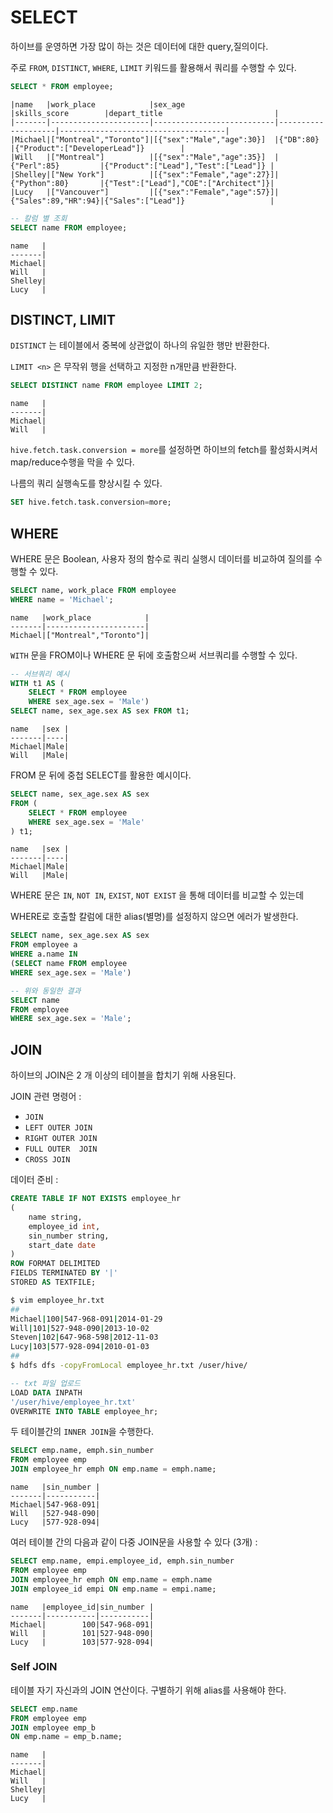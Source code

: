 # SELECT

하이브를 운영하면 가장 많이 하는 것은 데이터에 대한 query,질의이다. 

주로 `FROM`, `DISTINCT`, `WHERE`, `LIMIT` 키워드를 활용해서 쿼리를 수행할 수 있다.

```SQL
SELECT * FROM employee;
```
```
|name   |work_place            |sex_age                    |skills_score        |depart_title                         |
|-------|----------------------|---------------------------|--------------------|-------------------------------------|
|Michael|["Montreal","Toronto"]|[{"sex":"Male","age":30}]  |{"DB":80}           |{"Product":["DeveloperLead"]}        |
|Will   |["Montreal"]          |[{"sex":"Male","age":35}]  |{"Perl":85}         |{"Product":["Lead"],"Test":["Lead"]} |
|Shelley|["New York"]          |[{"sex":"Female","age":27}]|{"Python":80}       |{"Test":["Lead"],"COE":["Architect"]}|
|Lucy   |["Vancouver"]         |[{"sex":"Female","age":57}]|{"Sales":89,"HR":94}|{"Sales":["Lead"]}                   |
```
```SQL
-- 칼럼 별 조회
SELECT name FROM employee;
```
```
name   |
-------|
Michael|
Will   |
Shelley|
Lucy   |
```

## DISTINCT, LIMIT

`DISTINCT` 는 테이블에서 중복에 상관없이 하나의 유일한 행만 반환한다.

`LIMIT <n>` 은 무작위 행을 선택하고 지정한 n개만큼 반환한다.

```SQL
SELECT DISTINCT name FROM employee LIMIT 2;
```
```
name   |
-------|
Michael|
Will   |
```

`hive.fetch.task.conversion = more`를 설정하면 하이브의 fetch를 활성화시켜서 map/reduce수행을 막을 수 있다. 

나름의 쿼리 실행속도를 향상시킬 수 있다.

```SQL
SET hive.fetch.task.conversion=more;
```

## WHERE

WHERE 문은 Boolean, 사용자 정의 함수로 쿼리 실행시 데이터를 비교하여 질의를 수행할 수 있다.

```SQL
SELECT name, work_place FROM employee
WHERE name = 'Michael';
```
```
name   |work_place            |
-------|----------------------|
Michael|["Montreal","Toronto"]|
```

`WITH` 문을 FROM이나 WHERE 문 뒤에 호출함으써 서브쿼리를 수행할 수 있다.

```SQL
-- 서브쿼리 예시
WITH t1 AS (
    SELECT * FROM employee
    WHERE sex_age.sex = 'Male')
SELECT name, sex_age.sex AS sex FROM t1;
```
```
name   |sex |
-------|----|
Michael|Male|
Will   |Male|
```

FROM 문 뒤에 중첩 SELECT를 활용한 예시이다.
```SQL
SELECT name, sex_age.sex AS sex
FROM (
    SELECT * FROM employee
    WHERE sex_age.sex = 'Male'
) t1;
```
```
name   |sex |
-------|----|
Michael|Male|
Will   |Male|
```

WHERE 문은 `IN`, `NOT IN`, `EXIST`, `NOT EXIST` 을 통해 데이터를 비교할 수 있는데

WHERE로 호출할 칼럼에 대한 alias(별명)를 설정하지 않으면 에러가 발생한다.

```SQL
SELECT name, sex_age.sex AS sex
FROM employee a
WHERE a.name IN
(SELECT name FROM employee
WHERE sex_age.sex = 'Male')
```
```SQL
-- 위와 동일한 결과
SELECT name
FROM employee 
WHERE sex_age.sex = 'Male';
```

## JOIN

하이브의 JOIN은 2 개 이상의 테이블을 합치기 위해 사용된다.

JOIN 관련 명령어 :

- `JOIN`
- `LEFT OUTER JOIN`
- `RIGHT OUTER JOIN`
- `FULL OUTER  JOIN`
- `CROSS JOIN`

데이터 준비 :

```SQL
CREATE TABLE IF NOT EXISTS employee_hr
(
    name string,
    employee_id int,
    sin_number string,
    start_date date
)
ROW FORMAT DELIMITED
FIELDS TERMINATED BY '|'
STORED AS TEXTFILE;
```

```bash
$ vim employee_hr.txt
##
Michael|100|547-968-091|2014-01-29
Will|101|527-948-090|2013-10-02
Steven|102|647-968-598|2012-11-03
Lucy|103|577-928-094|2010-01-03
##
$ hdfs dfs -copyFromLocal employee_hr.txt /user/hive/
```

```SQL
-- txt 파일 업로드
LOAD DATA INPATH
'/user/hive/employee_hr.txt'
OVERWRITE INTO TABLE employee_hr;
```

두 테이블간의 `INNER JOIN`을 수행한다.

```SQL
SELECT emp.name, emph.sin_number
FROM employee emp
JOIN employee_hr emph ON emp.name = emph.name;
```
```
name   |sin_number |
-------|-----------|
Michael|547-968-091|
Will   |527-948-090|
Lucy   |577-928-094|
```

여러 테이블 간의 다음과 같이 다중 JOIN문을 사용할 수 있다 (3개) :

```SQL
SELECT emp.name, empi.employee_id, emph.sin_number
FROM employee emp
JOIN employee_hr emph ON emp.name = emph.name
JOIN employee_id empi ON emp.name = empi.name;
```
```
name   |employee_id|sin_number |
-------|-----------|-----------|
Michael|        100|547-968-091|
Will   |        101|527-948-090|
Lucy   |        103|577-928-094|
```

### Self JOIN

테이블 자기 자신과의 JOIN 연산이다. 구별하기 위해 alias를 사용해야 한다.

```SQL
SELECT emp.name
FROM employee emp
JOIN employee emp_b
ON emp.name = emp_b.name;
```
```
name   |
-------|
Michael|
Will   |
Shelley|
Lucy   |
```
